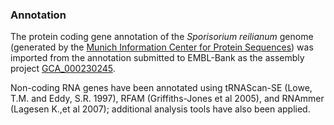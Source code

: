 ### Annotation

The protein coding gene annotation of the *Sporisorium reilianum* genome
(generated by the [Munich Information Center for Protein
Sequences](http://mips.helmholtz-muenchen.de/genre/proj/sporisorium/))
was imported from the annotation submitted to EMBL-Bank as the assembly
project
[GCA\_000230245](http://www.ebi.ac.uk/ena/data/view/GCA_000230245).

Non-coding RNA genes have been annotated using tRNAScan-SE (Lowe, T.M.
and Eddy, S.R. 1997), RFAM (Griffiths-Jones et al 2005), and RNAmmer
(Lagesen K.,et al 2007); additional analysis tools have also been
applied.
